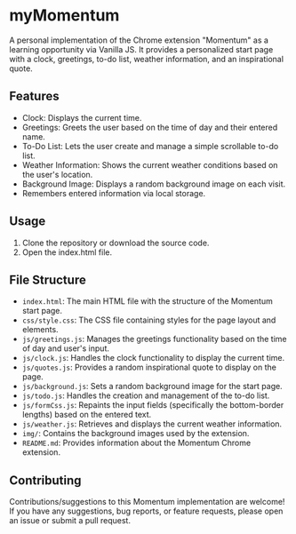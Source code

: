 # myMomentum
A personal implementation of the Chrome extension "Momentum" as a learning opportunity via Vanilla JS.
It provides a personalized start page with a clock, greetings, to-do list, weather information, and an inspirational quote.

## Features

- Clock: Displays the current time.
- Greetings: Greets the user based on the time of day and their entered name.
- To-Do List: Lets the user create and manage a simple scrollable to-do list.
- Weather Information: Shows the current weather conditions based on the user's location.
- Background Image: Displays a random background image on each visit.
- Remembers entered information via local storage.

## Usage

1. Clone the repository or download the source code.
2. Open the index.html file.

## File Structure

- `index.html`: The main HTML file with the structure of the Momentum start page.
- `css/style.css`: The CSS file containing styles for the page layout and elements.
- `js/greetings.js`: Manages the greetings functionality based on the time of day and user's input.
- `js/clock.js`: Handles the clock functionality to display the current time.
- `js/quotes.js`: Provides a random inspirational quote to display on the page.
- `js/background.js`: Sets a random background image for the start page.
- `js/todo.js`: Handles the creation and management of the to-do list.
- `js/formCss.js`: Repaints the input fields (specifically the bottom-border lengths) based on the entered text.
- `js/weather.js`: Retrieves and displays the current weather information.
- `img/`: Contains the background images used by the extension.
- `README.md`: Provides information about the Momentum Chrome extension.

## Contributing

Contributions/suggestions to this Momentum implementation are welcome! If you have any suggestions, bug reports, or feature requests, please open an issue or submit a pull request.
